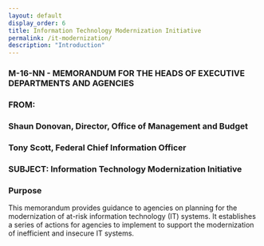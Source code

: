 ```yaml
---
layout: default
display_order: 6
title: Information Technology Modernization Initiative
permalink: /it-modernization/
description: "Introduction"
---
```


### M-16-NN - MEMORANDUM FOR THE HEADS OF EXECUTIVE DEPARTMENTS AND AGENCIES

### FROM:

### Shaun Donovan, Director, Office of Management and Budget

### Tony Scott, Federal Chief Information Officer

### SUBJECT:	Information Technology Modernization Initiative

### Purpose

This memorandum provides guidance to agencies on planning for the modernization of at-risk information technology (IT) systems.  It establishes a series of actions for agencies to implement to support the modernization of inefficient and insecure IT systems.  

